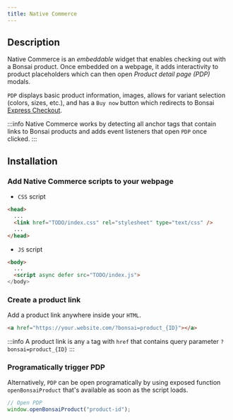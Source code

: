 ```yaml
---
title: Native Commerce
---
```


## Description

Native Commerce is an _embeddable_ widget that enables checking out with a Bonsai product. Once embedded on a webpage, it adds interactivity to product placeholders which can then open _Product detail page (PDP)_ modals.

`PDP` displays basic product information, images, allows for variant selection (colors, sizes, etc.), and has a `Buy now` button which redirects to Bonsai [Express Checkout](/docs/express-checkout).

:::info
Native Commerce works by detecting all anchor tags that contain links to Bonsai products and adds event listeners that open `PDP` once clicked.
:::

## Installation

### Add Native Commerce scripts to your webpage

- `CSS` script

```html
<head>
  ...
  <link href="TODO/index.css" rel="stylesheet" type="text/css" />
  ...
</head>
```

- `JS` script

```html
<body>
  ...
  <script async defer src="TODO/index.js">
</body>
```

### Create a product link

Add a product link anywhere inside your `HTML`.

```html
<a href="https://your.website.com/?bonsai=product_{ID}"></a>
```

:::info
A product link is any `a` tag with `href` that contains query parameter `?bonsai=product_{ID}`
:::

### Programatically trigger PDP

Alternatively, `PDP` can be open programatically by using exposed function `openBonsaiProduct` that's available as soon as the script loads.

```typescript
// Open PDP
window.openBonsaiProduct("product-id");
```

